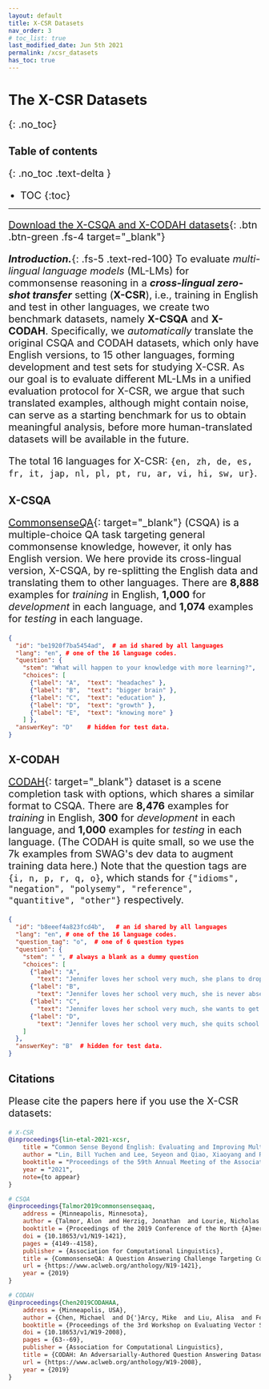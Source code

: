 ```yaml
---
layout: default
title: X-CSR Datasets
nav_order: 3
# toc_list: true
last_modified_date: Jun 5th 2021
permalink: /xcsr_datasets
has_toc: true
---
```


<style>
p, li{
    font-size: 20px;
}
</style>

# The X-CSR Datasets
{: .no_toc}


## Table of contents
{: .no_toc .text-delta }

- TOC
{:toc}


---

[Download the X-CSQA and X-CODAH datasets](https://forms.gle/gVCNgVXr1tyYkDya9){: .btn .btn-green .fs-4 target="_blank"} 

***Introduction.***{: .fs-5 .text-red-100}
To evaluate *multi-lingual language models* (ML-LMs) for commonsense reasoning in a ***cross-lingual zero-shot transfer*** setting (**X-CSR**), i.e., training in English and test in other languages, 
we create two benchmark datasets, namely **X-CSQA** and **X-CODAH**. 
Specifically, we *automatically* translate the original CSQA and CODAH datasets, which only have English versions, to 15 other languages, forming development and test sets for studying X-CSR.
As our goal is to evaluate different ML-LMs in a unified evaluation protocol for X-CSR, 
we argue that such translated examples, 
although might contain noise, 
can serve as a starting benchmark for us to obtain meaningful analysis, 
before more human-translated datasets will be available in the future.


The total 16 languages for X-CSR: `{en, zh, de, es, fr, it, jap, nl, pl, pt, ru, ar, vi, hi, sw, ur}`.




## X-CSQA


[CommonsenseQA](https://www.tau-nlp.org/commonsenseqa){: target="_blank"} (CSQA) is a multiple-choice QA task targeting general commonsense knowledge, however, it only has English version.
We here provide its cross-lingual version, X-CSQA, by re-splitting the English data and translating them to other languages. 
There are **8,888** examples for *training* in English, **1,000** for *development* in each language, and **1,074** examples for *testing* in each language. 


```json
{
  "id": "be1920f7ba5454ad",  # an id shared by all languages
  "lang": "en", # one of the 16 language codes.
  "question": { 
    "stem": "What will happen to your knowledge with more learning?",   # question text
    "choices": [
      {"label": "A",  "text": "headaches" },
      {"label": "B",  "text": "bigger brain" },
      {"label": "C",  "text": "education" },
      {"label": "D",  "text": "growth" },
      {"label": "E",  "text": "knowing more" }
    ] },
  "answerKey": "D"    # hidden for test data.
}
```


## X-CODAH

[CODAH](https://arxiv.org/abs/1904.04365){: target="_blank"} dataset is a scene completion task with options, which shares a similar format to CSQA. 
There are **8,476** examples for *training* in English, **300** for *development* in each language, and **1,000** examples for *testing* in each language. (The CODAH is quite small, so we use the 7k examples from SWAG's dev data to augment training data here.)
Note that the question tags are `{i, n, p, r, q, o}`, which stands for `{"idioms", "negation", "polysemy", "reference", "quantitive", "other"}` respectively. 


```json
{
  "id": "b8eeef4a823fcd4b",   # an id shared by all languages
  "lang": "en", # one of the 16 language codes.
  "question_tag": "o",  # one of 6 question types
  "question": {
    "stem": " ", # always a blank as a dummy question
    "choices": [
      {"label": "A",
        "text": "Jennifer loves her school very much, she plans to drop every courses."},
      {"label": "B",
        "text": "Jennifer loves her school very much, she is never absent even when she's sick."},
      {"label": "C",
        "text": "Jennifer loves her school very much, she wants to get a part-time job."},
      {"label": "D",
        "text": "Jennifer loves her school very much, she quits school happily."}
    ]
  },
  "answerKey": "B"  # hidden for test data.
}
```

## Citations

Please cite the papers here if you use the X-CSR datasets:

```bibtex
# X-CSR
@inproceedings{lin-etal-2021-xcsr,
    title = "Common Sense Beyond English: Evaluating and Improving Multilingual Language Models for Commonsense Reasoning",
    author = "Lin, Bill Yuchen and Lee, Seyeon and Qiao, Xiaoyang and Ren, Xiang",
    booktitle = "Proceedings of the 59th Annual Meeting of the Association for Computational Linguistics (ACL-IJCNLP 2021)",
    year = "2021",
    note={to appear}
}

# CSQA
@inproceedings{Talmor2019commonsenseqaaq,
    address = {Minneapolis, Minnesota},
    author = {Talmor, Alon  and Herzig, Jonathan  and Lourie, Nicholas and Berant, Jonathan},
    booktitle = {Proceedings of the 2019 Conference of the North {A}merican Chapter of the Association for Computational Linguistics: Human Language Technologies, Volume 1 (Long and Short Papers)},
    doi = {10.18653/v1/N19-1421},
    pages = {4149--4158},
    publisher = {Association for Computational Linguistics},
    title = {CommonsenseQA: A Question Answering Challenge Targeting Commonsense Knowledge},
    url = {https://www.aclweb.org/anthology/N19-1421},
    year = {2019}
}

# CODAH
@inproceedings{Chen2019CODAHAA,
    address = {Minneapolis, USA},
    author = {Chen, Michael  and D{'}Arcy, Mike  and Liu, Alisa  and Fernandez, Jared  and Downey, Doug},
    booktitle = {Proceedings of the 3rd Workshop on Evaluating Vector Space Representations for {NLP}},
    doi = {10.18653/v1/W19-2008},
    pages = {63--69},
    publisher = {Association for Computational Linguistics},
    title = {CODAH: An Adversarially-Authored Question Answering Dataset for Common Sense},
    url = {https://www.aclweb.org/anthology/W19-2008},
    year = {2019}
}

```